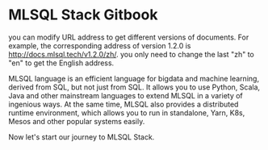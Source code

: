 # MLSQL Stack Gitbook

you can modify URL address to get different versions of documents. For example, the corresponding address of version 1.2.0 is http://docs.mlsql.tech/v1.2.0/zh/. you only need to change the last "zh" to "en" to get the English address.

MLSQL language is an efficient language for bigdata and machine learning, derived from SQL, but not just from SQL. It allows you to use Python, Scala, Java and other mainstream languages to extend MLSQL in a variety of ingenious ways. At the same time, MLSQL also provides a distributed runtime environment, which allows you to run in standalone, Yarn, K8s, Mesos and other popular systems easily.

Now let's start our journey to MLSQL Stack.